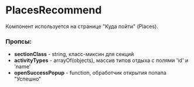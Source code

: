 # PlacesRecommend

Компонент используется на странице "Куда пойти" (Places).

### Пропсы:

- **sectionClass** - string, класс-миксин для секций
- **activityTypes** - arrayOf(objects), массив типов отдыха с полями 'id' и 'name'
- **openSuccessPopup** - function, обработчик открытия попапа "Успешно"
